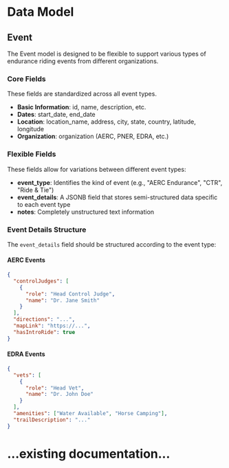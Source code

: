 # Data Model

## Event

The Event model is designed to be flexible to support various types of endurance riding events from different organizations.

### Core Fields
These fields are standardized across all event types.

- **Basic Information**: id, name, description, etc.
- **Dates**: start_date, end_date
- **Location**: location_name, address, city, state, country, latitude, longitude
- **Organization**: organization (AERC, PNER, EDRA, etc.)

### Flexible Fields
These fields allow for variations between different event types:

- **event_type**: Identifies the kind of event (e.g., "AERC Endurance", "CTR", "Ride & Tie")
- **event_details**: A JSONB field that stores semi-structured data specific to each event type
- **notes**: Completely unstructured text information

### Event Details Structure
The `event_details` field should be structured according to the event type:

#### AERC Events
```json
{
  "controlJudges": [
    {
      "role": "Head Control Judge",
      "name": "Dr. Jane Smith"
    }
  ],
  "directions": "...",
  "mapLink": "https://...",
  "hasIntroRide": true
}
```

#### EDRA Events
```json
{
  "vets": [
    {
      "role": "Head Vet",
      "name": "Dr. John Doe"
    }
  ],
  "amenities": ["Water Available", "Horse Camping"],
  "trailDescription": "..."
}
```

# ...existing documentation...
